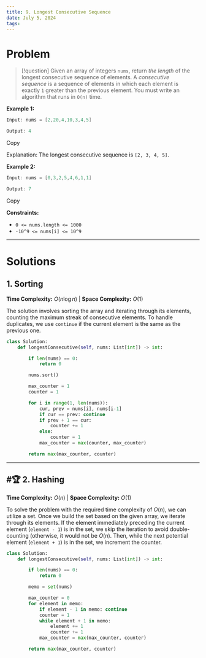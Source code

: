 ```yaml
---
title: 9. Longest Consecutive Sequence
date: July 5, 2024
tags:
---
```

# Problem

>[!question] Given an array of integers `nums`, return _the length_ of the longest consecutive sequence of elements. A _consecutive sequence_ is a sequence of elements in which each element is exactly `1` greater than the previous element. You must write an algorithm that runs in `O(n)` time.

**Example 1:**

```java
Input: nums = [2,20,4,10,3,4,5]

Output: 4
```

Copy

Explanation: The longest consecutive sequence is `[2, 3, 4, 5]`.

**Example 2:**

```java
Input: nums = [0,3,2,5,4,6,1,1]

Output: 7
```

Copy

**Constraints:**

- `0 <= nums.length <= 1000`
- `-10^9 <= nums[i] <= 10^9`

---

# Solutions

## 1. Sorting 

**Time Complexity:** $O(n \log n )$  |  **Space Complexity:** $O(1)$

The solution involves sorting the array and iterating through its elements, counting the maximum streak of consecutive elements. To handle duplicates, we use `continue` if the current element is the same as the previous one.

```python
class Solution:
    def longestConsecutive(self, nums: List[int]) -> int:

        if len(nums) == 0:
            return 0

        nums.sort()

        max_counter = 1
        counter = 1

        for i in range(1, len(nums)):
            cur, prev = nums[i], nums[i-1]
            if cur == prev: continue
            if prev + 1 == cur:
                counter += 1
            else:
                counter = 1
            max_counter = max(counter, max_counter)

        return max(max_counter, counter)

```

---

## #🏆  2. Hashing 

**Time Complexity:** $O(n)$  |  **Space Complexity:** $O(1)$

To solve the problem with the required time complexity of $O(n)$, we can utilize a set. Once we build the set based on the given array, we iterate through its elements. If the element immediately preceding the current element (`element - 1`) is in the set, we skip the iteration to avoid double-counting (otherwise, it would not be $O(n)$. Then, while the next potential element (`element + 1`) is in the set, we increment the counter.

```python
class Solution:
    def longestConsecutive(self, nums: List[int]) -> int:

        if len(nums) == 0:
            return 0

        memo = set(nums)

        max_counter = 0
        for element in memo:
            if element - 1 in memo: continue
            counter = 1
            while element + 1 in memo:
                element += 1
                counter += 1
            max_counter = max(max_counter, counter)    

        return max(max_counter, counter)

```

# 